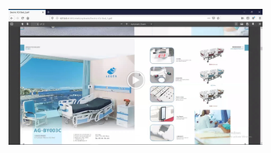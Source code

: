 

[![alt text](https://github.com/yara7/clinical/blob/master/static/video_icon.PNG)](https://drive.google.com/file/d/1Hp7qZfNeBJJIeSYifVD0UX6aD4FXxm4h/view?usp=sharing)



